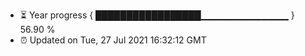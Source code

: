 - ⏳ Year progress { █████████████████▁▁▁▁▁▁▁▁▁▁▁▁▁ } 56.90 %
- ⏰ Updated on Tue, 27 Jul 2021 16:32:12 GMT

